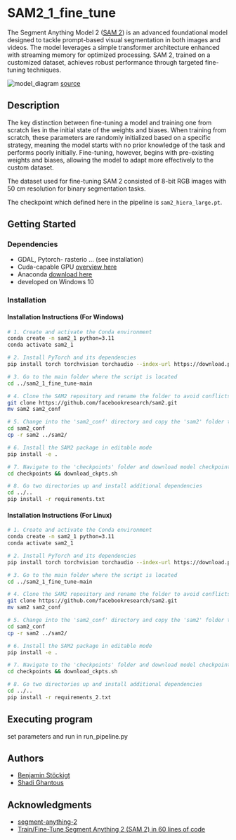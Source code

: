 # SAM2_1_fine_tune
The Segment Anything Model 2 ([SAM 2](https://github.com/facebookresearch/segment-anything-2?tab=readme-ov-file#download-checkpoints)) is an advanced foundational model designed to tackle prompt-based visual segmentation in both images and videos. 
The model leverages a simple transformer architecture enhanced with streaming memory for optimized processing. SAM 2, trained on a customized dataset, achieves robust performance through targeted fine-tuning techniques.

![model_diagram](https://github.com/user-attachments/assets/a21be4eb-b505-498a-9637-fee70c170e4e)
[source](https://arxiv.org/pdf/2408.00714)

## Description

The key distinction between fine-tuning a model and training one from scratch lies in the initial state of the weights and biases. When training from scratch, these parameters are randomly initialized based on a specific strategy, meaning the model starts with no prior knowledge of the task and performs poorly initially. Fine-tuning, however, begins with pre-existing weights and biases, allowing the model to adapt more effectively to the custom dataset.

The dataset used for fine-tuning SAM 2 consisted of 8-bit RGB images with 50 cm resolution for binary segmentation tasks.

The checkpoint which defined here in the pipeline is `sam2_hiera_large.pt`. 

## Getting Started

### Dependencies
* GDAL, Pytorch- rasterio ... (see installation)
* Cuda-capable GPU [overview here](https://developer.nvidia.com/cuda-gpus)
* Anaconda [download here](https://www.anaconda.com/download)
* developed on Windows 10

### Installation
#### Installation Instructions (For Windows)
```bash
# 1. Create and activate the Conda environment
conda create -n sam2_1 python=3.11
conda activate sam2_1

# 2. Install PyTorch and its dependencies
pip install torch torchvision torchaudio --index-url https://download.pytorch.org/whl/cu118

# 3. Go to the main folder where the script is located
cd ../sam2_1_fine_tune-main

# 4. Clone the SAM2 repository and rename the folder to avoid conflicts
git clone https://github.com/facebookresearch/sam2.git
mv sam2 sam2_conf

# 5. Change into the 'sam2_conf' directory and copy the 'sam2' folder to the 'sam2_1_fine_tune-main' folder
cd sam2_conf
cp -r sam2 ../sam2/

# 6. Install the SAM2 package in editable mode
pip install -e .

# 7. Navigate to the 'checkpoints' folder and download model checkpoints
cd checkpoints && download_ckpts.sh

# 8. Go two directories up and install additional dependencies
cd ../..
pip install -r requirements.txt
```

#### Installation Instructions (For Linux)
```bash
# 1. Create and activate the Conda environment
conda create -n sam2_1 python=3.11
conda activate sam2_1

# 2. Install PyTorch and its dependencies
pip install torch torchvision torchaudio --index-url https://download.pytorch.org/whl/cu118

# 3. Go to the main folder where the script is located
cd ../sam2_1_fine_tune-main

# 4. Clone the SAM2 repository and rename the folder to avoid conflicts
git clone https://github.com/facebookresearch/sam2.git
mv sam2 sam2_conf

# 5. Change into the 'sam2_conf' directory and copy the 'sam2' folder to the 'sam2_1_fine_tune-main' folder
cd sam2_conf
cp -r sam2 ../sam2/

# 6. Install the SAM2 package in editable mode
pip install -e .

# 7. Navigate to the 'checkpoints' folder and download model checkpoints
cd checkpoints && download_ckpts.sh

# 8. Go two directories up and install additional dependencies
cd ../..
pip install -r requirements_2.txt
```
## Executing program
set parameters and run in run_pipeline.py

## Authors

* [Benjamin Stöckigt](https://github.com/benjaminstoeckigt)
* [Shadi Ghantous](https://github.com/Shadiouss)

## Acknowledgments

* [segment-anything-2](https://github.com/facebookresearch/segment-anything-2?tab=readme-ov-file#download-checkpoints)
* [Train/Fine-Tune Segment Anything 2 (SAM 2) in 60 lines of code](https://medium.com/@sagieppel/train-fine-tune-segment-anything-2-sam-2-in-60-lines-of-code-928dd29a63b3)


